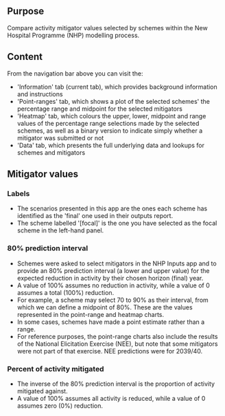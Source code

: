 ## Purpose

Compare activity mitigator values selected by schemes within the New Hospital Programme (NHP) modelling process.

## Content

From the navigation bar above you can visit the:

-   'Information' tab (current tab), which provides background information and instructions
-   'Point-ranges' tab, which shows a plot of the selected schemes' the percentage range and midpoint for the selected mitigators
-   'Heatmap' tab, which colours the upper, lower, midpoint and range values of the percentage range selections made by the selected schemes, as well as a binary version to indicate simply whether a mitigator was submitted or not
-   'Data' tab, which presents the full underlying data and lookups for schemes and mitigators

## Mitigator values

### Labels

-   The scenarios presented in this app are the ones each scheme has identified as the 'final' one used in their outputs report.
-   The scheme labelled '[focal]' is the one you have selected as the focal scheme in the left-hand panel.

### 80% prediction interval

-   Schemes were asked to select mitigators in the NHP Inputs app and to provide an 80% prediction interval (a lower and upper value) for the expected reduction in activity by their chosen horizon (final) year.
-   A value of 100% assumes no reduction in activity, while a value of 0 assumes a total (100%) reduction.
-   For example, a scheme may select 70 to 90% as their interval, from which we can define a midpoint of 80%. These are the values represented in the point-range and heatmap charts.
-   In some cases, schemes have made a point estimate rather than a range.
-   For reference purposes, the point-range charts also include the results of the National Elicitation Exercise (NEE), but note that some mitigators were not part of that exercise. NEE predictions were for 2039/40.

### Percent of activity mitigated

-   The inverse of the 80% prediction interval is the proportion of activity mitigated against.
-   A value of 100% assumes all activity is reduced, while a value of 0 assumes zero (0%) reduction.
